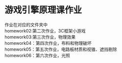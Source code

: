 # 游戏引擎原理课作业    
作业在对应的文件夹中    
homework02:第二次作业，3C框架小游戏    
homework03:第三次作业，物理效果     
homework04：第四次作业，布料和物理破坏     
homework05：第五次作业，电路板材质和视锥、遮挡剔除     
homework06：第六次作业，光照      